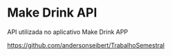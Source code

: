 # Make Drink API
API utilizada no aplicativo Make Drink APP

https://github.com/andersonseibert/TrabalhoSemestral

